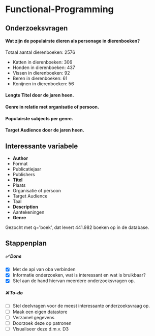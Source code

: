 # Functional-Programming

## Onderzoeksvragen

#### Wat zijn de populairste dieren als personage in dierenboeken?

Totaal aantal dierenboeken: 2576 
* Katten in dierenboeken: 306
* Honden in dierenboeken: 437
* Vissen in dierenboeken: 92
* Beren in dierenboeken: 61
* Konijnen in dierenboeken: 56

#### Lengte Titel door de jaren heen.

#### Genre in relatie met organisatie of persoon.

#### Populairste subjects per genre.

#### Target Audience door de jaren heen. 
 

## Interessante variabele

* **Author**
* Format
* Publicatiejaar
* Publishers
* **Titel**
* Plaats 
* Organisatie of persoon
* Target Audience 
* Taal
* **Description**
* Aantekeningen
* **Genre**

Gezocht met q='boek', dat levert 441.982 boeken op in de database.


## Stappenplan

##### ✅ Done

- [x] Met de api van oba verbinden 
- [x] Informatie onderzoeken, wat is interessant en wat is bruikbaar? 
- [x] Stel aan de hand hiervan meerdere onderzoeksvragen op.

##### ❌ To-do 
- [ ] Stel deelvragen voor de meest interessante onderzoeksvraag op.
- [ ] Maak een eigen datastore
- [ ] Verzamel gegevens
- [ ] Doorzoek deze op patronen
- [ ] Visualiseer deze d.m.v. D3
